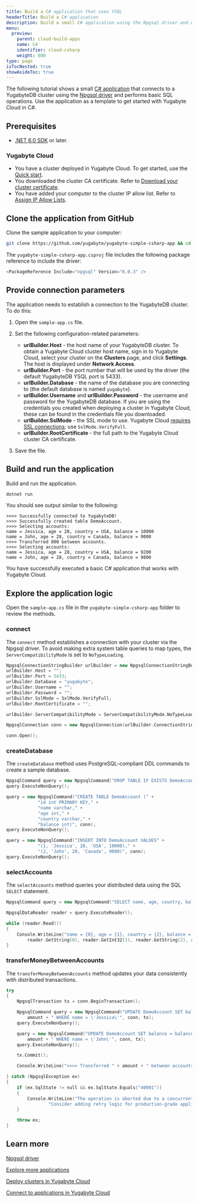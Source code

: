```yaml
---
title: Build a C# application that uses YSQL
headerTitle: Build a C# application
description: Build a small C# application using the Npgsql driver and using the YSQL API to connect to and interact with a Yugabyte Cloud cluster.
menu:
  preview:
    parent: cloud-build-apps
    name: C#
    identifier: cloud-csharp
    weight: 600
type: page
isTocNested: true
showAsideToc: true
---
```


The following tutorial shows a small [C# application](https://github.com/yugabyte/yugabyte-simple-csharp-app) that connects to a YugabyteDB cluster using the [Npgsql driver](../../../../reference/drivers/ysql-client-drivers/#npgsql) and performs basic SQL operations. Use the application as a template to get started with Yugabyte Cloud in C#.

## Prerequisites

- [.NET 6.0 SDK](https://dotnet.microsoft.com/en-us/download) or later.

### Yugabyte Cloud

- You have a cluster deployed in Yugabyte Cloud. To get started, use the [Quick start](../../).
- You downloaded the cluster CA certificate. Refer to [Download your cluster certificate](../../../cloud-secure-clusters/cloud-authentication/#download-your-cluster-certificate).
- You have added your computer to the cluster IP allow list. Refer to [Assign IP Allow Lists](../../../cloud-secure-clusters/add-connections/).

## Clone the application from GitHub

Clone the sample application to your computer:

```sh
git clone https://github.com/yugabyte/yugabyte-simple-csharp-app && cd yugabyte-simple-csharp-app
```

The `yugabyte-simple-csharp-app.csproj` file includes the following package reference to include the driver:

```cpp
<PackageReference Include="npgsql" Version="6.0.3" />
```

## Provide connection parameters

The application needs to establish a connection to the YugabyteDB cluster. To do this:

1. Open the `sample-app.cs` file.

2. Set the following configuration-related parameters:

    - **urlBuilder.Host** - the host name of your YugabyteDB cluster. To obtain a Yugabyte Cloud cluster host name, sign in to Yugabyte Cloud, select your cluster on the **Clusters** page, and click **Settings**. The host is displayed under **Network Access**.
    - **urlBuilder.Port** - the port number that will be used by the driver (the default YugabyteDB YSQL port is 5433).
    - **urlBuilder.Database** - the name of the database you are connecting to (the default database is named `yugabyte`).
    - **urlBuilder.Username** and **urlBuilder.Password** - the username and password for the YugabyteDB database. If you are using the credentials you created when deploying a cluster in Yugabyte Cloud, these can be found in the credentials file you downloaded.
    - **urlBuilder.SslMode** - the SSL mode to use. Yugabyte Cloud [requires SSL connections](../../../cloud-secure-clusters/cloud-authentication/#ssl-modes-in-ysql); use `SslMode.VerifyFull`.
    - **urlBuilder.RootCertificate** - the full path to the Yugabyte Cloud cluster CA certificate.

3. Save the file.

## Build and run the application

Build and run the application.

```sh
dotnet run
```

You should see output similar to the following:

```output
>>>> Successfully connected to YugabyteDB!
>>>> Successfully created table DemoAccount.
>>>> Selecting accounts:
name = Jessica, age = 28, country = USA, balance = 10000
name = John, age = 28, country = Canada, balance = 9000
>>>> Transferred 800 between accounts.
>>>> Selecting accounts:
name = Jessica, age = 28, country = USA, balance = 9200
name = John, age = 28, country = Canada, balance = 9800
```

You have successfully executed a basic C# application that works with Yugabyte Cloud.

## Explore the application logic

Open the `sample-app.cs` file in the `yugabyte-simple-csharp-app` folder to review the methods.

### connect

The `connect` method establishes a connection with your cluster via the Npgsql driver. To avoid making extra system table queries to map types, the `ServerCompatibilityMode` is set to `NoTypeLoading`.

```cpp
NpgsqlConnectionStringBuilder urlBuilder = new NpgsqlConnectionStringBuilder();
urlBuilder.Host = "";
urlBuilder.Port = 5433;
urlBuilder.Database = "yugabyte";
urlBuilder.Username = "";
urlBuilder.Password = "";
urlBuilder.SslMode = SslMode.VerifyFull;
urlBuilder.RootCertificate = "";

urlBuilder.ServerCompatibilityMode = ServerCompatibilityMode.NoTypeLoading;

NpgsqlConnection conn = new NpgsqlConnection(urlBuilder.ConnectionString);

conn.Open();
```

### createDatabase

The `createDatabase` method uses PostgreSQL-compliant DDL commands to create a sample database.

```cpp
NpgsqlCommand query = new NpgsqlCommand("DROP TABLE IF EXISTS DemoAccount", conn);
query.ExecuteNonQuery();

query = new NpgsqlCommand("CREATE TABLE DemoAccount (" +
            "id int PRIMARY KEY," +
            "name varchar," +
            "age int," +
            "country varchar," +
            "balance int)", conn);
query.ExecuteNonQuery();

query = new NpgsqlCommand("INSERT INTO DemoAccount VALUES" +
            "(1, 'Jessica', 28, 'USA', 10000)," +
            "(2, 'John', 28, 'Canada', 9000)", conn);
query.ExecuteNonQuery();
```

### selectAccounts

The `selectAccounts` method queries your distributed data using the SQL `SELECT` statement.

```cpp
NpgsqlCommand query = new NpgsqlCommand("SELECT name, age, country, balance FROM DemoAccount", conn);

NpgsqlDataReader reader = query.ExecuteReader();

while (reader.Read())
{
    Console.WriteLine("name = {0}, age = {1}, country = {2}, balance = {3}",
        reader.GetString(0), reader.GetInt32(1), reader.GetString(2), reader.GetInt32(3));
}
```

### transferMoneyBetweenAccounts

The `transferMoneyBetweenAccounts` method updates your data consistently with distributed transactions.

```cpp
try
{
    NpgsqlTransaction tx = conn.BeginTransaction();

    NpgsqlCommand query = new NpgsqlCommand("UPDATE DemoAccount SET balance = balance - " +
        amount + " WHERE name = \'Jessica\'", conn, tx);
    query.ExecuteNonQuery();

    query = new NpgsqlCommand("UPDATE DemoAccount SET balance = balance + " +
        amount + " WHERE name = \'John\'", conn, tx);
    query.ExecuteNonQuery();

    tx.Commit();

    Console.WriteLine(">>>> Transferred " + amount + " between accounts");

} catch (NpgsqlException ex)
{
    if (ex.SqlState != null && ex.SqlState.Equals("40001"))
    {
        Console.WriteLine("The operation is aborted due to a concurrent transaction that is modifying the same set of rows." +
                "Consider adding retry logic for production-grade applications.");
    }

    throw ex;
}
```

## Learn more

[Npgsql driver](../../../../reference/drivers/ysql-client-drivers/#npgsql)

[Explore more applications](../../../cloud-examples/)

[Deploy clusters in Yugabyte Cloud](../../../cloud-basics)

[Connect to applications in Yugabyte Cloud](../../../cloud-connect/connect-applications/)
